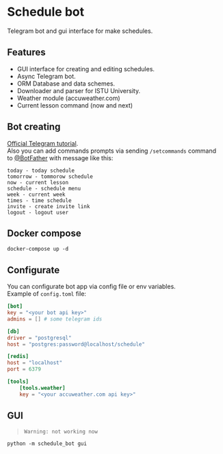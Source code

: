 # Schedule bot
Telegram bot and gui interface for make schedules.

## Features
- GUI interface for creating and editing schedules.
- Async Telegram bot.
- ORM Database and data schemes.
- Downloader and parser for ISTU University.
- Weather module (accuweather.com)
- Current lesson command (now and next)

## Bot creating
[Official Telegram tutorial](https://core.telegram.org/bots#3-how-do-i-create-a-bot).  
Also you can add commands prompts via sending `/setcommands` command to [@BotFather](https://t.me/BotFather) with message like this:  
```
today - today schedule
tomorrow - tommorow schedule
now - current lesson
schedule - schedule menu
week - current week
times - time schedule
invite - create invite link
logout - logout user
```

## Docker compose
```
docker-compose up -d
```

## Configurate
You can configurate bot app via config file or env variables.  
Example of `config.toml` file:
```toml
[bot]
key = "<your bot api key>"
admins = [] # some telegram ids

[db]
driver = "postgresql"
host = "postgres:password@localhost/schedule"

[redis]
host = "localhost"
port = 6379

[tools]
    [tools.weather]
    key = "<your accuweather.com api key>"
```

## GUI
> `Warning: not working now`
```
python -m schedule_bot gui
```
